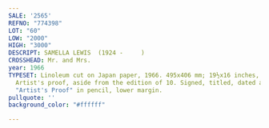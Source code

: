 ```yaml
---
SALE: '2565'
REFNO: "774398"
LOT: "60"
LOW: "2000"
HIGH: "3000"
DESCRIPT: SAMELLA LEWIS  (1924 -     )
CROSSHEAD: Mr. and Mrs.
year: 1966
TYPESET: Linoleum cut on Japan paper, 1966. 495x406 mm; 19½x16 inches, wide margins.
  Artist's proof, aside from the edition of 10. Signed, titled, dated and inscribed
  "Artist's Proof" in pencil, lower margin.
pullquote: ''
background_color: "#ffffff"

---
```

